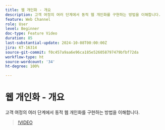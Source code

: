 ```yaml
---
title: 웹 개인화 - 개요
description: 고객 여정의 여러 단계에서 동적 웹 개인화를 구현하는 방법을 이해합니다.
feature: Web Channel
role: User
level: Beginner
doc-type: Feature Video
duration: 85
last-substantial-update: 2024-10-08T00:00:00Z
jira: KT-16314
source-git-commit: f0c457a9aa6e96ca185e526058797479bfbf72da
workflow-type: ht
source-wordcount: '34'
ht-degree: 100%

---
```



# 웹 개인화 - 개요

고객 여정의 여러 단계에서 동적 웹 개인화를 구현하는 방법을 이해합니다.

>[!VIDEO](https://video.tv.adobe.com/v/3432678/?learn=on)
